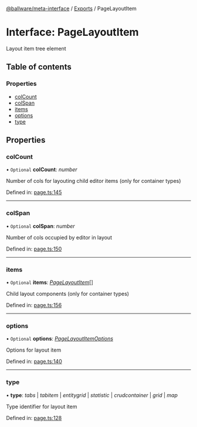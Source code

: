 [@ballware/meta-interface](../README.md) / [Exports](../modules.md) / PageLayoutItem

# Interface: PageLayoutItem

Layout item tree element

## Table of contents

### Properties

- [colCount](pagelayoutitem.md#colcount)
- [colSpan](pagelayoutitem.md#colspan)
- [items](pagelayoutitem.md#items)
- [options](pagelayoutitem.md#options)
- [type](pagelayoutitem.md#type)

## Properties

### colCount

• `Optional` **colCount**: *number*

Number of cols for layouting child editor items (only for container types)

Defined in: [page.ts:145](https://github.com/ballware/ballware-client/blob/5f55ce4/packages/meta-interface/src/page.ts#L145)

___

### colSpan

• `Optional` **colSpan**: *number*

Number of cols occupied by editor in layout

Defined in: [page.ts:150](https://github.com/ballware/ballware-client/blob/5f55ce4/packages/meta-interface/src/page.ts#L150)

___

### items

• `Optional` **items**: [*PageLayoutItem*](pagelayoutitem.md)[]

Child layout components (only for container types)

Defined in: [page.ts:156](https://github.com/ballware/ballware-client/blob/5f55ce4/packages/meta-interface/src/page.ts#L156)

___

### options

• `Optional` **options**: [*PageLayoutItemOptions*](pagelayoutitemoptions.md)

Options for layout item

Defined in: [page.ts:140](https://github.com/ballware/ballware-client/blob/5f55ce4/packages/meta-interface/src/page.ts#L140)

___

### type

• **type**: *tabs* \| *tabitem* \| *entitygrid* \| *statistic* \| *crudcontainer* \| *grid* \| *map*

Type identifier for layout item

Defined in: [page.ts:128](https://github.com/ballware/ballware-client/blob/5f55ce4/packages/meta-interface/src/page.ts#L128)
